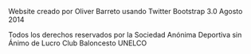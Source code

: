 Website creado por Oliver Barreto usando Twitter Bootstrap 3.0
Agosto 2014

Todos los derechos reservados por la Sociedad Anónima Deportiva sin Ánimo de Lucro Club Baloncesto UNELCO

